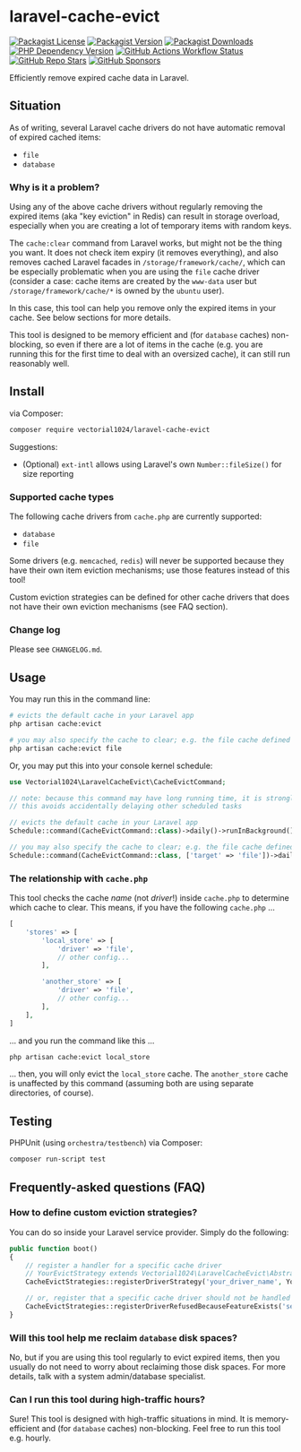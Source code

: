 # laravel-cache-evict
[![Packagist License][packagist-license-image]][packagist-url]
[![Packagist Version][packagist-version-image]][packagist-url]
[![Packagist Downloads][packagist-downloads-image]][packagist-stats-url]
[![PHP Dependency Version][php-version-image]][packagist-url]
[![GitHub Actions Workflow Status][php-build-status-image]][github-actions-url]
[![GitHub Repo Stars][github-stars-image]][github-repo-url]
[![GitHub Sponsors][github-sponsors-image]][github-sponsors-url]

Efficiently remove expired cache data in Laravel.

## Situation
As of writing, several Laravel cache drivers do not have automatic removal of expired cached items:

- `file`
- `database`

### Why is it a problem?
Using any of the above cache drivers without regularly removing the expired items (aka "key eviction" in Redis) can result in storage overload, especially when you are creating a lot of temporary items with random keys.

The `cache:clear` command from Laravel works, but might not be the thing you want. It does not check item expiry (it removes everything), and also removes cached Laravel facades in `/storage/framework/cache/`, which can be especially problematic when you are using the `file` cache driver (consider a case: cache items are created by the `www-data` user but `/storage/framework/cache/*` is owned by the `ubuntu` user).

In this case, this tool can help you remove only the expired items in your cache. See below sections for more details.

This tool is designed to be memory efficient and (for `database` caches) non-blocking, so even if there are a lot of items in the cache (e.g. you are running this for the first time to deal with an oversized cache), it can still run reasonably well.

## Install
via Composer:

```sh
composer require vectorial1024/laravel-cache-evict
```

Suggestions:
- (Optional) `ext-intl` allows using Laravel's own `Number::fileSize()` for size reporting

### Supported cache types
The following cache drivers from `cache.php` are currently supported:
- `database`
- `file`

Some drivers (e.g. `memcached`, `redis`) will never be supported because they have their own item eviction mechanisms; use those features instead of this tool!

Custom eviction strategies can be defined for other cache drivers that does not have their own eviction mechanisms (see FAQ section).

### Change log
Please see `CHANGELOG.md`.

## Usage

You may run this in the command line:

```sh
# evicts the default cache in your Laravel app
php artisan cache:evict

# you may also specify the cache to clear; e.g. the file cache defined in cache.php:
php artisan cache:evict file
```

Or, you may put this into your console kernel schedule:

```php
use Vectorial1024\LaravelCacheEvict\CacheEvictCommand;

// note: because this command may have long running time, it is strongly recommended to run this command in the background
// this avoids accidentally delaying other scheduled tasks

// evicts the default cache in your Laravel app
Schedule::command(CacheEvictCommand::class)->daily()->runInBackground();

// you may also specify the cache to clear; e.g. the file cache defined in cache.php:
Schedule::command(CacheEvictCommand::class, ['target' => 'file'])->daily()->runInBackground();
```

### The relationship with `cache.php`
This tool checks the cache *name* (not *driver*!) inside `cache.php` to determine which cache to clear. This means, if you have the following `cache.php` ...

```php
[
    'stores' => [
        'local_store' => [
            'driver' => 'file',
            // other config...
        ],

        'another_store' => [
            'driver' => 'file',
            // other config...
        ],
    ],
]
```

... and you run the command like this ...

```sh
php artisan cache:evict local_store
```

... then, you will only evict the `local_store` cache. The `another_store` cache is unaffected by this command (assuming both are using separate directories, of course).

## Testing
PHPUnit (using `orchestra/testbench`) via Composer:

```sh
composer run-script test
```

## Frequently-asked questions (FAQ)

### How to define custom eviction strategies?
You can do so inside your Laravel service provider. Simply do the following:

```php
public function boot()
{
    // register a handler for a specific cache driver
    // YourEvictStrategy extends Vectorial1024\LaravelCacheEvict\AbstractEvictStrategy
    CacheEvictStrategies::registerDriverStrategy('your_driver_name', YourEvictStrategy::class);

    // or, register that a specific cache driver should not be handled because it has its own handler already
    CacheEvictStrategies::registerDriverRefusedBecauseFeatureExists('self_managed_driver_name');
}
```

### Will this tool help me reclaim `database` disk spaces?
No, but if you are using this tool regularly to evict expired items, then you usually do not need to worry about reclaiming those disk spaces. For more details, talk with a system admin/database specialist.

### Can I run this tool during high-traffic hours?
Sure! This tool is designed with high-traffic situations in mind. It is memory-efficient and (for `database` caches) non-blocking.
Feel free to run this tool e.g. hourly.

[packagist-url]: https://packagist.org/packages/vectorial1024/laravel-cache-evict
[packagist-stats-url]: https://packagist.org/packages/vectorial1024/laravel-cache-evict/stats
[github-repo-url]: https://github.com/Vectorial1024/laravel-cache-evict
[github-actions-url]: https://github.com/Vectorial1024/laravel-cache-evict/actions/workflows/php.yml
[github-sponsors-url]: https://github.com/sponsors/Vectorial1024

[packagist-license-image]: https://img.shields.io/packagist/l/vectorial1024/laravel-cache-evict?style=plastic
[packagist-version-image]: https://img.shields.io/packagist/v/vectorial1024/laravel-cache-evict?style=plastic
[packagist-downloads-image]: https://img.shields.io/packagist/dm/vectorial1024/laravel-cache-evict?style=plastic
[php-version-image]: https://img.shields.io/packagist/dependency-v/vectorial1024/laravel-cache-evict/php?style=plastic&label=PHP
[php-build-status-image]: https://img.shields.io/github/actions/workflow/status/Vectorial1024/laravel-cache-evict/php.yml?style=plastic
[github-stars-image]: https://img.shields.io/github/stars/vectorial1024/laravel-cache-evict
[github-sponsors-image]: https://img.shields.io/github/sponsors/Vectorial1024?style=plastic
